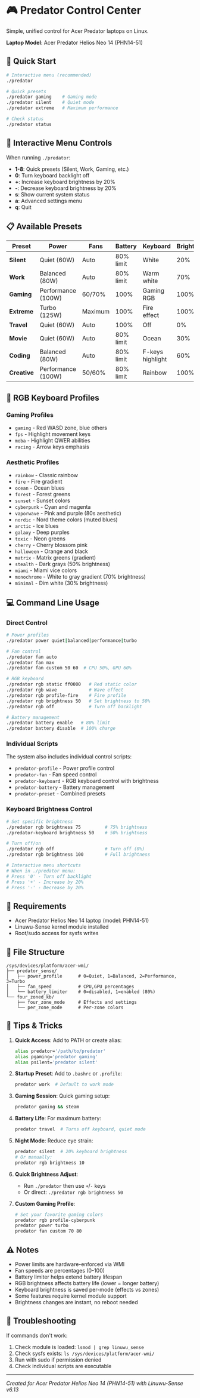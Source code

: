 # 🎮 Predator Control Center

Simple, unified control for Acer Predator laptops on Linux.

**Laptop Model**: Acer Predator Helios Neo 14 (PHN14-51)

## 🚀 Quick Start

```bash
# Interactive menu (recommended)
./predator

# Quick presets
./predator gaming    # Gaming mode
./predator silent    # Quiet mode
./predator extreme   # Maximum performance

# Check status
./predator status
```

## 🎹 Interactive Menu Controls

When running `./predator`:
- **1-8**: Quick presets (Silent, Work, Gaming, etc.)
- **0**: Turn keyboard backlight off
- **+**: Increase keyboard brightness by 20%
- **-**: Decrease keyboard brightness by 20%
- **s**: Show current system status
- **a**: Advanced settings menu
- **q**: Quit

## 📋 Available Presets

| Preset | Power | Fans | Battery | Keyboard | Brightness | Use Case |
|--------|-------|------|---------|----------|------------|----------|
| **Silent** | Quiet (60W) | Auto | 80% limit | White | 20% | Library/night work |
| **Work** | Balanced (80W) | Auto | 80% limit | Warm white | 70% | Office productivity |
| **Gaming** | Performance (100W) | 60/70% | 100% | Gaming RGB | 100% | Gaming sessions |
| **Extreme** | Turbo (125W) | Maximum | 100% | Fire effect | 100% | Benchmarks/rendering |
| **Travel** | Quiet (60W) | Auto | 100% | Off | 0% | Battery saving |
| **Movie** | Quiet (60W) | Auto | 80% limit | Ocean | 30% | Media consumption |
| **Coding** | Balanced (80W) | Auto | 80% limit | F-keys highlight | 60% | Development |
| **Creative** | Performance (100W) | 50/60% | 80% limit | Rainbow | 100% | Content creation |

## 🎨 RGB Keyboard Profiles

### Gaming Profiles
- `gaming` - Red WASD zone, blue others
- `fps` - Highlight movement keys
- `moba` - Highlight QWER abilities
- `racing` - Arrow keys emphasis

### Aesthetic Profiles
- `rainbow` - Classic rainbow
- `fire` - Fire gradient
- `ocean` - Ocean blues
- `forest` - Forest greens
- `sunset` - Sunset colors
- `cyberpunk` - Cyan and magenta
- `vaporwave` - Pink and purple (80s aesthetic)
- `nordic` - Nord theme colors (muted blues)
- `arctic` - Ice blues
- `galaxy` - Deep purples
- `toxic` - Neon greens
- `cherry` - Cherry blossom pink
- `halloween` - Orange and black
- `matrix` - Matrix greens (gradient)
- `stealth` - Dark grays (50% brightness)
- `miami` - Miami vice colors
- `monochrome` - White to gray gradient (70% brightness)
- `minimal` - Dim white (30% brightness)

## 💻 Command Line Usage

### Direct Control
```bash
# Power profiles
./predator power quiet|balanced|performance|turbo

# Fan control
./predator fan auto
./predator fan max
./predator fan custom 50 60  # CPU 50%, GPU 60%

# RGB keyboard
./predator rgb static ff0000   # Red static color
./predator rgb wave            # Wave effect
./predator rgb profile-fire    # Fire profile
./predator rgb brightness 50   # Set brightness to 50%
./predator rgb off             # Turn off backlight

# Battery management
./predator battery enable   # 80% limit
./predator battery disable  # 100% charge
```

### Individual Scripts
The system also includes individual control scripts:
- `predator-profile` - Power profile control
- `predator-fan` - Fan speed control
- `predator-keyboard` - RGB keyboard control with brightness
- `predator-battery` - Battery management
- `predator-preset` - Combined presets

### Keyboard Brightness Control
```bash
# Set specific brightness
./predator rgb brightness 75         # 75% brightness
./predator-keyboard brightness 50    # 50% brightness

# Turn off/on
./predator rgb off                   # Turn off (0%)
./predator rgb brightness 100        # Full brightness

# Interactive menu shortcuts
# When in ./predator menu:
# Press '0' - Turn off backlight
# Press '+' - Increase by 20%
# Press '-' - Decrease by 20%
```

## 🔧 Requirements

- Acer Predator Helios Neo 14 laptop (model: PHN14-51)
- Linuwu-Sense kernel module installed
- Root/sudo access for sysfs writes

## 📁 File Structure

```
/sys/devices/platform/acer-wmi/
├── predator_sense/
│   ├── power_profile      # 0=Quiet, 1=Balanced, 2=Performance, 3=Turbo
│   ├── fan_speed          # CPU,GPU percentages
│   └── battery_limiter    # 0=disabled, 1=enabled (80%)
└── four_zoned_kb/
    ├── four_zone_mode     # Effects and settings
    └── per_zone_mode      # Per-zone colors
```

## 🎯 Tips & Tricks

1. **Quick Access**: Add to PATH or create alias:
   ```bash
   alias predator='/path/to/predator'
   alias pgaming='predator gaming'
   alias psilent='predator silent'
   ```

2. **Startup Preset**: Add to `.bashrc` or `.profile`:
   ```bash
   predator work  # Default to work mode
   ```

3. **Gaming Session**: Quick gaming setup:
   ```bash
   predator gaming && steam
   ```

4. **Battery Life**: For maximum battery:
   ```bash
   predator travel  # Turns off keyboard, quiet mode
   ```

5. **Night Mode**: Reduce eye strain:
   ```bash
   predator silent  # 20% keyboard brightness
   # Or manually:
   predator rgb brightness 10
   ```

6. **Quick Brightness Adjust**:
   - Run `./predator` then use `+`/`-` keys
   - Or direct: `./predator rgb brightness 50`

7. **Custom Gaming Profile**:
   ```bash
   # Set your favorite gaming colors
   predator rgb profile-cyberpunk
   predator power turbo
   predator fan custom 70 80
   ```

## ⚠️ Notes

- Power limits are hardware-enforced via WMI
- Fan speeds are percentages (0-100)
- Battery limiter helps extend battery lifespan
- RGB brightness affects battery life (lower = longer battery)
- Keyboard brightness is saved per-mode (effects vs zones)
- Some features require kernel module support
- Brightness changes are instant, no reboot needed

## 🐛 Troubleshooting

If commands don't work:
1. Check module is loaded: `lsmod | grep linuwu_sense`
2. Check sysfs exists: `ls /sys/devices/platform/acer-wmi/`
3. Run with sudo if permission denied
4. Check individual scripts are executable

---

*Created for Acer Predator Helios Neo 14 (PHN14-51) with Linuwu-Sense v6.13*